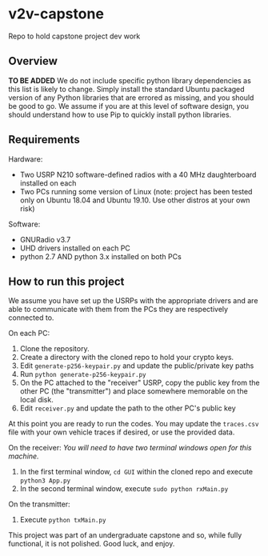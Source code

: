 # v2v-capstone
Repo to hold capstone project dev work

## Overview
__TO BE ADDED__
We do not include specific python library dependencies as this list is likely to change. Simply install the standard Ubuntu packaged version of any Python libraries that are errored as missing, and you should be good to go. We assume if you are at this level of software design, you should understand how to use Pip to quickly install python libraries.

## Requirements
Hardware:
- Two USRP N210 software-defined radios with a 40 MHz daughterboard installed on each
- Two PCs running some version of Linux (note: project has been tested only on Ubuntu 18.04 and Ubuntu 19.10. Use other distros at your own risk)

Software:
- GNURadio v3.7
- UHD drivers installed on each PC
- python 2.7 AND python 3.x installed on both PCs

## How to run this project
We assume you have set up the USRPs with the appropriate drivers and are able to communicate with them from the PCs they are respectively connected to.

On each PC:
1. Clone the repository.
2. Create a directory with the cloned repo to hold your crypto keys.
3. Edit `generate-p256-keypair.py` and update the public/private key paths
4. Run `python generate-p256-keypair.py`
5. On the PC attached to the "receiver" USRP, copy the public key from the other PC (the "transmitter") and place somewhere memorable on the local disk.
6. Edit `receiver.py` and update the path to the other PC's public key

At this point you are ready to run the codes. You may update the `traces.csv` file with your own vehicle traces if desired, or use the provided data. 

On the receiver:
_You will need to have two terminal windows open for this machine._
1. In the first terminal window, `cd GUI` within the cloned repo and execute `python3 App.py`
2. In the second terminal window, execute `sudo python rxMain.py`

On the transmitter:
1. Execute `python txMain.py`

This project was part of an undergraduate capstone and so, while fully functional, it is not polished. Good luck, and enjoy.
